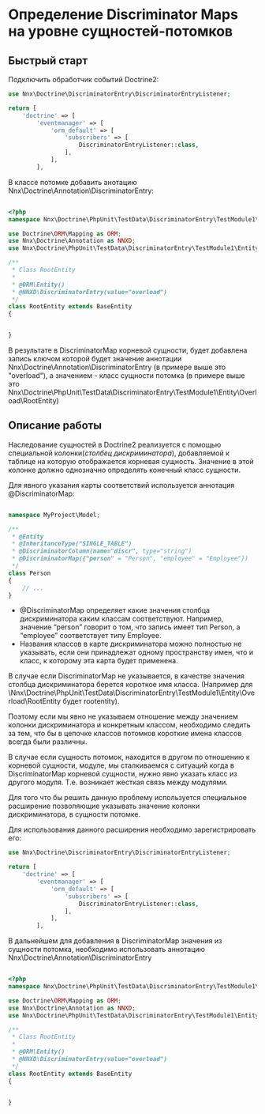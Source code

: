 # Определение Discriminator Maps на уровне сущностей-потомков

## Быстрый старт

Подключить обработчик событий Doctrine2:

```php
use Nnx\Doctrine\DiscriminatorEntry\DiscriminatorEntryListener;

return [
    'doctrine' => [
        'eventmanager' => [
            'orm_default' => [
                'subscribers' => [
                    DiscriminatorEntryListener::class,
                ],
            ],
        ],

```

В классе потомке добавить анотацию Nnx\Doctrine\Annotation\DiscriminatorEntry:

```php

<?php
namespace Nnx\Doctrine\PhpUnit\TestData\DiscriminatorEntry\TestModule1\Entity\Overload;

use Doctrine\ORM\Mapping as ORM;
use Nnx\Doctrine\Annotation as NNXD;
use Nnx\Doctrine\PhpUnit\TestData\DiscriminatorEntry\TestModule1\Entity\RootEntity as BaseEntity;

/**
 * Class RootEntity
 *
 * @ORM\Entity()
 * @NNXD\DiscriminatorEntry(value="overload")
 */
class RootEntity extends BaseEntity
{


}


```

В результате в DiscriminatorMap корневой сущности, будет добавлена запись ключом которой будет значение аннотации 
Nnx\Doctrine\Annotation\DiscriminatorEntry (в примере выше это "overload"), а значением - класс сущности потомка
(в примере выше это Nnx\Doctrine\PhpUnit\TestData\DiscriminatorEntry\TestModule1\Entity\Overload\RootEntity)

## Описание работы

Наследование сущностей в Doctrine2 реализуется с помощью специальной колонки(*столбец дискриминатора*), добавляемой 
к таблице на которую отображается корневая сущность. Значение в этой колонке должно однозначно определять конечный класс сущности.

Для явного указания карты соответствий используется аннотация @DiscriminatorMap:

```php

namespace MyProject\Model;

/**
 * @Entity
 * @InheritanceType("SINGLE_TABLE")
 * @DiscriminatorColumn(name="discr", type="string")
 * @DiscriminatorMap({"person" = "Person", "employee" = "Employee"})
 */
class Person
{
    // ...
}

```

- @DiscriminatorMap определяет какие значения столбца дискриминатора каким классам соответствуют. Например, значение “person” говорит о том, что запись имеет тип Person, а “employee” соответствует типу Employee.
- Названия классов в карте дискриминатора можно полностью не указывать, если они принадлежат одному пространству имен, что и класс, к которому эта карта будет применена.

В случае если DiscriminatorMap не указывается, в качестве значения столбца дискриминатора берется короткое имя класса.
(Например для \Nnx\Doctrine\PhpUnit\TestData\DiscriminatorEntry\TestModule1\Entity\Overload\RootEntity будет rootentity).

Поэтому если мы явно не указываем отношение между значением колонки дискриминатора и конкретным классом, необходимо
следить за тем, что бы в цепочке классов потомков короткие имена классов всегда были различны. 

В случае если сущность потомок, находится в другом по отношению к корневой сущности, модуле, мы сталкиваемся с ситуаций
когда в DiscriminatorMap корневой сущности, нужно явно указать класс из другого модуля. Т.е. возникает жесткая связь между модулями.

Для того что бы решить данную проблему используется специальное расширение позволяющие указывать значение колонки
дискриминатора, в сущности потомке.

Для использования данного расширения необходимо зарегистрировать его:

```php
use Nnx\Doctrine\DiscriminatorEntry\DiscriminatorEntryListener;

return [
    'doctrine' => [
        'eventmanager' => [
            'orm_default' => [
                'subscribers' => [
                    DiscriminatorEntryListener::class,
                ],
            ],
        ],

```

В дальнейшем для добавления в DiscriminatorMap значения из сущности потомка, необходимо использовать аннотацию Nnx\Doctrine\Annotation\DiscriminatorEntry


```php

<?php
namespace Nnx\Doctrine\PhpUnit\TestData\DiscriminatorEntry\TestModule1\Entity\Overload;

use Doctrine\ORM\Mapping as ORM;
use Nnx\Doctrine\Annotation as NNXD;
use Nnx\Doctrine\PhpUnit\TestData\DiscriminatorEntry\TestModule1\Entity\RootEntity as BaseEntity;

/**
 * Class RootEntity
 *
 * @ORM\Entity()
 * @NNXD\DiscriminatorEntry(value="overload")
 */
class RootEntity extends BaseEntity
{


}


```